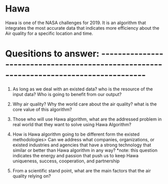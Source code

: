 # Hawa
Hawa is one of the NASA challenges for 2019. It is an algorithm that integrates the most accurate data that indicates more efficiency about the Air quality for a specific location and time. 



# Quesitions to answer: ---------------------------------------------------------------------------------------
1. As long as we deal with an existed data? who is the resource of the input data? Who is going to benefit from our output?
>>>


2. Why air quality? Why the world care about the air quality? what is the core value of this algorithm?
>>>



3. Those who will use Hawa algorithm, what are the addressed problem in real world that they want to solve using Hawa Algorithm?
>>>



4. How is Hawa algorithm going to be different form the existed methodologies> Can we address what companies, organizations, or existed industries and agencies that have a strong technology that similar or better than Hawa algorithm in any way? 
*note: this question indicates the energy and passion that push us to keep Hawa uniqueness, success, cooperation, and partnership     
>>>



5. From a scientific stand point, what are the main factors that the air quality relying on?
>>> 

